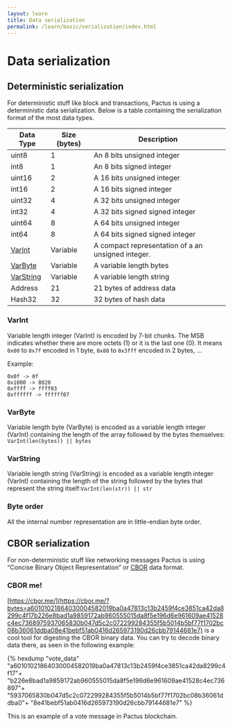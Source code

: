 ```yaml
---
layout: learn
title: Data serialization
permalink: /learn/basic/serialization/index.html
---
```


# Data serialization

## Deterministic serialization

For deterministic stuff like block and transactions, Pactus is using a deterministic data
serialization. Below is a table containing the serialization format of the most data types.

| **Data Type**           | **Size (bytes)** | **Description**                                    |
| ----------------------- | ---------------- | -------------------------------------------------- |
| uint8                   | 1                | An 8 bits unsigned integer                         |
| int8                    | 1                | An 8 bits signed integer                           |
| uint16                  | 2                | A 16 bits unsigned integer                         |
| int16                   | 2                | A 16 bits signed integer                           |
| uint32                  | 4                | A 32 bits unsigned integer                         |
| int32                   | 4                | A 32 bits signed signed integer                    |
| uint64                  | 8                | A 64 bits unsigned integer                         |
| int64                   | 8                | A 64 bits signed signed integer                    |
| [VarInt](#varint)       | Variable         | A compact representation of a an unsigned integer. |
| [VarByte](#varbyte)     | Variable         | A variable length bytes                            |
| [VarString](#varstring) | Variable         | A variable length string                           |
| Address                 | 21               | 21 bytes of address data                           |
| Hash32                  | 32               | 32 bytes of hash data                              |

### VarInt

Variable length integer (VarInt) is encoded by 7-bit chunks. The MSB indicates whether there are
more octets (1) or it is the last one (0). It means `0x00` to `0x7f` encoded in 1 byte, `0x80` to
`0x3fff` encoded in 2 bytes, ...

Example:

```text
0x0f -> 0f
0x1000 -> 8020
0xffff -> ffff03
0xffffff -> ffffff07
```

### VarByte

Variable length byte (VarByte) is encoded as a variable length integer (VarInt) containing the
length of the array followed by the bytes themselves: `VarInt(len(bytes)) || bytes`

### VarString

Variable length string (VarString) is encoded as a variable length integer (VarInt) containing the
length of the string followed by the bytes that represent the string
itself:`VarInt(len(str)) || str`

### Byte order

All the internal number representation are in little-endian byte order.

## CBOR serialization

For non-deterministic stuff like networking messages Pactus is using “Concise Binary Object
Representation” or [CBOR](https://tools.ietf.org/html/rfc7049) data format.

### CBOR me!

[https://cbor.me/](https://cbor.me/?bytes=a60101021864030004582019ba0a47813c13b2459f4ce3851ca42da8299c4f17b226e8bad1a9859172ab960555015da8f5e196d6e961609ae41528c4ec7368975937065830b047d5c2c072299284355f5b5014b5bf77f1702bc08b36061ddba08e41bebf51ab0416d265973190d26cbb79144681e7)
is a cool tool for digesting the CBOR binary data. You can try to decode binary data there, as seen
in the following example:

{% hexdump "vote_data"
"a60101021864030004582019ba0a47813c13b2459f4ce3851ca42da8299c4f17"+
"b226e8bad1a9859172ab960555015da8f5e196d6e961609ae41528c4ec736897"+
"5937065830b047d5c2c072299284355f5b5014b5bf77f1702bc08b36061ddba0"+
"8e41bebf51ab0416d265973190d26cbb79144681e7" %}

This is an example of a vote message in Pactus blockchain.
